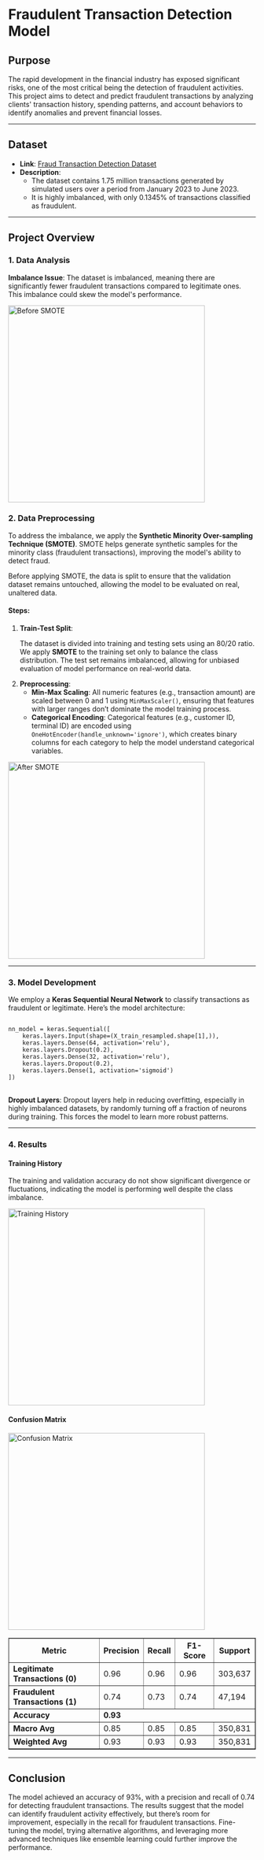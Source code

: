 <!DOCTYPE html>
<html lang="en">
<head>
    <meta charset="UTF-8">
    <meta name="viewport" content="width=device-width, initial-scale=1.0">
    <title>Fraudulent Transaction Detection Model</title>
</head>
<body>

<h1>Fraudulent Transaction Detection Model</h1>

<h2>Purpose</h2>
<p>
    The rapid development in the financial industry has exposed significant risks, one of the most critical being the detection of fraudulent activities. This project aims to detect and predict fraudulent transactions by analyzing clients' transaction history, spending patterns, and account behaviors to identify anomalies and prevent financial losses.
</p>

<hr />

<h2>Dataset</h2>
<ul>
    <li><strong>Link</strong>: <a href="https://www.kaggle.com/datasets/sanskar457/fraud-transaction-detection/data">Fraud Transaction Detection Dataset</a></li>
    <li><strong>Description</strong>: 
        <ul>
            <li>The dataset contains 1.75 million transactions generated by simulated users over a period from January 2023 to June 2023.</li>
            <li>It is highly imbalanced, with only 0.1345% of transactions classified as fraudulent.</li>
        </ul>
    </li>
</ul>

<hr />

<h2>Project Overview</h2>

<h3>1. Data Analysis</h3>
<p><strong>Imbalance Issue</strong>: The dataset is imbalanced, meaning there are significantly fewer fraudulent transactions compared to legitimate ones. This imbalance could skew the model's performance.</p>
<img src="https://github.com/user-attachments/assets/93f7ee14-0d9d-49b8-8d6b-90a8a393fd77" alt="Before SMOTE" width="400">

<h3>2. Data Preprocessing</h3>
<p>To address the imbalance, we apply the <strong>Synthetic Minority Over-sampling Technique (SMOTE)</strong>. SMOTE helps generate synthetic samples for the minority class (fraudulent transactions), improving the model's ability to detect fraud.</p>
<p>Before applying SMOTE, the data is split to ensure that the validation dataset remains untouched, allowing the model to be evaluated on real, unaltered data.</p>

<h4>Steps:</h4>
<ol>
    <li><strong>Train-Test Split</strong>:
        <p>The dataset is divided into training and testing sets using an 80/20 ratio. We apply <strong>SMOTE</strong> to the training set only to balance the class distribution. The test set remains imbalanced, allowing for unbiased evaluation of model performance on real-world data.</p>
    </li>
    <li><strong>Preprocessing</strong>:
        <ul>
            <li><strong>Min-Max Scaling</strong>: All numeric features (e.g., transaction amount) are scaled between 0 and 1 using <code>MinMaxScaler()</code>, ensuring that features with larger ranges don’t dominate the model training process.</li>
            <li><strong>Categorical Encoding</strong>: Categorical features (e.g., customer ID, terminal ID) are encoded using <code>OneHotEncoder(handle_unknown='ignore')</code>, which creates binary columns for each category to help the model understand categorical variables.</li>
        </ul>
    </li>
</ol>
<img src="https://github.com/user-attachments/assets/3fa8e454-2633-431d-b1fd-f5cb657fd935" alt="After SMOTE" width="400">

<hr />

<h3>3. Model Development</h3>
<p>We employ a <strong>Keras Sequential Neural Network</strong> to classify transactions as fraudulent or legitimate. Here’s the model architecture:</p>

<pre>
<code>
nn_model = keras.Sequential([
    keras.layers.Input(shape=(X_train_resampled.shape[1],)),
    keras.layers.Dense(64, activation='relu'),
    keras.layers.Dropout(0.2), 
    keras.layers.Dense(32, activation='relu'),
    keras.layers.Dropout(0.2), 
    keras.layers.Dense(1, activation='sigmoid')
])
</code>
</pre>

<p><strong>Dropout Layers</strong>: Dropout layers help in reducing overfitting, especially in highly imbalanced datasets, by randomly turning off a fraction of neurons during training. This forces the model to learn more robust patterns.</p>

<hr />

<h3>4. Results</h3>

<h4>Training History</h4>
<p>The training and validation accuracy do not show significant divergence or fluctuations, indicating the model is performing well despite the class imbalance.</p>
<img src="https://github.com/user-attachments/assets/3d574226-7b1a-4171-8c87-3c92e2000081" alt="Training History" width="400">

<h4>Confusion Matrix</h4>
<img src="https://github.com/user-attachments/assets/6986c0cb-7382-4133-bd1f-9b8b773ce0fb" alt="Confusion Matrix" width="400">

<table border="1">
    <thead>
        <tr>
            <th>Metric</th>
            <th>Precision</th>
            <th>Recall</th>
            <th>F1-Score</th>
            <th>Support</th>
        </tr>
    </thead>
    <tbody>
        <tr>
            <td><strong>Legitimate Transactions (0)</strong></td>
            <td>0.96</td>
            <td>0.96</td>
            <td>0.96</td>
            <td>303,637</td>
        </tr>
        <tr>
            <td><strong>Fraudulent Transactions (1)</strong></td>
            <td>0.74</td>
            <td>0.73</td>
            <td>0.74</td>
            <td>47,194</td>
        </tr>
        <tr>
            <td><strong>Accuracy</strong></td>
            <td colspan="4"><strong>0.93</strong></td>
        </tr>
        <tr>
            <td><strong>Macro Avg</strong></td>
            <td>0.85</td>
            <td>0.85</td>
            <td>0.85</td>
            <td>350,831</td>
        </tr>
        <tr>
            <td><strong>Weighted Avg</strong></td>
            <td>0.93</td>
            <td>0.93</td>
            <td>0.93</td>
            <td>350,831</td>
        </tr>
    </tbody>
</table>

<hr />

<h2>Conclusion</h2>
<p>
    The model achieved an accuracy of 93%, with a precision and recall of 0.74 for detecting fraudulent transactions. 
    The results suggest that the model can identify fraudulent activity effectively, but there’s room for improvement, 
    especially in the recall for fraudulent transactions. Fine-tuning the model, trying alternative algorithms, and 
    leveraging more advanced techniques like ensemble learning could further improve the performance.
</p>

</body>
</html>
